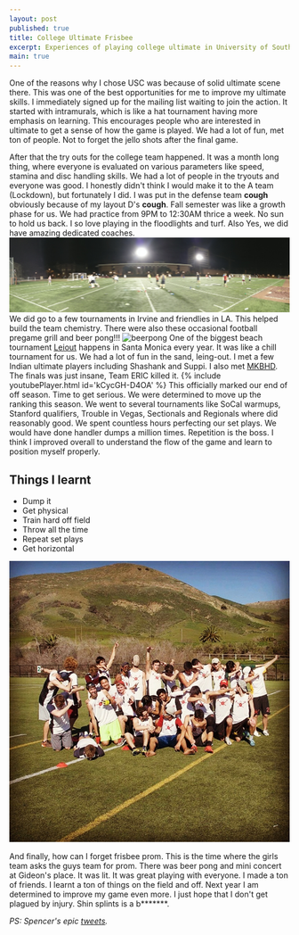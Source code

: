 ```yaml
---
layout: post
published: true
title: College Ultimate Frisbee
excerpt: Experiences of playing college ultimate in University of Southern California  
main: true
---
```


One of the reasons why I chose USC was because of solid ultimate scene there. This was one of the best opportunities for me to improve my ultimate skills. I immediately signed up for the mailing list waiting to join the action. It started with intramurals, which is like a hat tournament having more emphasis on learning. This encourages people who are interested in ultimate to get a sense of how the game is played. We had a lot of fun, met ton of people. Not to forget the jello shots after the final game.
         
After that the try outs for the college team happened. It was a month long thing, where everyone is evaluated on various parameters like speed, stamina and disc handling skills. We had a lot of people in the tryouts and everyone was good. I honestly didn't think I would make it to the A team (Lockdown), but fortunately I did. I was put in the defense team **cough** obviously because of my layout D's **cough**. Fall semester was like a growth phase for us. We had practice from 9PM to 12:30AM thrice a week. No sun to hold us back. I so love playing in the floodlights and turf. Also Yes, we did have amazing dedicated coaches.
![cromwell](/images/cromwell.jpg)
We did go to a few tournaments in Irvine and friendlies in LA. This helped build the team chemistry. There were also these occasional football pregame grill and beer pong!!!
![beerpong](/images/beerpong.jpg)
One of the biggest beach tournament [Leiout](http://leiout.com/) happens in Santa Monica every year. It was like a chill tournament for us. We had a lot of fun in the sand, leing-out. I met a few Indian ultimate players including Shashank and Suppi. I also met [MKBHD](https://www.youtube.com/user/marquesbrownlee). The finals was just insane, Team ERIC killed it. 
{% include youtubePlayer.html id='kCycGH-D4OA' %}
This officially marked our end of off season. Time to get serious. We were determined to move up the ranking this season. We went to several tournaments like SoCal warmups, Stanford qualifiers, Trouble in Vegas, Sectionals and Regionals where did reasonably good. We spent countless hours perfecting our set plays. We would have done handler dumps a million times. Repetition is the boss. I think I improved overall to understand the flow of the game and learn to position myself properly.
 
Things I learnt
--------------
 * Dump it
 * Get physical
 * Train hard off field
 * Throw all the time
 * Repeat set plays 
 * Get horizontal
 
![lockdown](/images/lockdown.jpg)

And finally, how can I forget frisbee prom. This is the time where the girls team asks the guys team for prom. There was beer pong and mini concert at Gideon's place. It was lit.
It was great playing with everyone. I made a ton of friends. I learnt a ton of things on the field and off. Next year I am determined to improve my game even more. I just hope that I don't get plagued by injury. Shin splints is a b*******.


 
*PS: Spencer's epic [tweets](https://twitter.com/uscmensultimate).*

